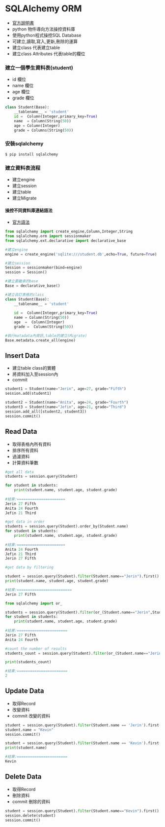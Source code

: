 # SQLAlchemy ORM
- [官方說明書](https://docs.sqlalchemy.org/en/14/orm/quickstart.html)
- python 物件導向方法操控資料庫
- 使用python程式操控SQL Database
- 可建立,讀取,寫入,更新,刪除的運算
- 建立class 代表建立table
- 建立class Attributes 代表table的欄位

### 建立一個學生資料表(student)
- id 欄位
- name 欄位
- age 欄位
- grade 欄位

```python
class Student(Base):
	__tablename__ = 'student'
	id =  Column(Integer,primary_key=True)
	name  = Column(String(50))
	age = Column(Integer)
	grade = Columns(String(50))
```

### 安裝sqlalchemy

```python
$ pip install sqlalchemy
```

### 建立資料表流程
- 建立engine
- 建立session
- 建立table
- 建立Migrate

#### 操控不同資料庫連結語法
- [官方語法](https://docs.sqlalchemy.org/en/14/core/engines.html#backend-specific-urls)

```python
from sqlalchemy import create_engine,Column,Integer,String
from sqlalchemy.orm import sessionmaker
from sqlalchemy.ext.declarative import declarative_base

#建立engine
engine = create_engine('sqlite:///student.db',echo=True, future=True)

#建立session
Session = sessionmaker(bind=engine)
session = Session()

#建立要繼承的base
Base = declarative_base()

#建立自訂表格的class
class Student(Base):
    __tablename__ = 'student'
    
    id =  Column(Integer,primary_key=True)
    name = Column(String(50))
    age  =  Column(Integer)
    grade =  Column(String(50))

#執行matadata內資訊,table的建立(Migrate)
Base.metadata.create_all(engine)

```

## Insert Data
- 建立table class的實體
- 將資料加入至session內
- commit

```python
student1 = Student(name="Jerin", age=27, grade="Fifth")
session.add(student1)

student2 = Student(name="Anita", age=24, grade="Fourth")
student3 = Student(name="Jefin", age=21, grade="Third")
session.add_all([student2, student3])
session.commit()
```

## Read Data
- 取得表格內所有資料
- 排序所有資料
- 過濾資料
- 計算資料筆數

```python
#get all data
students = session.query(Student)

for student in students:
    print(student.name, student.age, student.grade)
    
#結果:======================
Jerin 27 Fifth
Anita 24 Fourth
Jefin 21 Third

#get data in order
students = session.query(Student).order_by(Student.name)
for student in students:
    print(student.name, student.age, student.grade)
    
#結果:======================
Anita 24 Fourth
Jefin 21 Third
Jerin 27 Fifth

#get data by filtering

student = session.query(Student).filter(Student.name=="Jerin").first()
print(student.name, student.age, student.grade)

#結果:=========================
Jerin 27 Fifth

from sqlalchemy import or_

students = session.query(Student).filter(or_(Student.name=="Jerin",Student.name=="Anita"))
for student in students:
    print(student.name, student.age, student.grade)
    
#結果:=======================
Jerin 27 Fifth
Anita 24 Fourth

#count the number of results
students_count = session.query(Student).filter(or_(Student.name=="Jerin",Student.name=="Anita")).count()

print(students_count)

#結果:=======================
2

```

## Update Data
- 取得Record
- 改變資料
- commit 改變的資料

```python
student = session.query(Student).filter(Student.name == 'Jerin').first()
student.name = "Kevin"
session.commit()

student = session.query(Student).filter(Student.name == 'Kevin').first()
print(student.name)

#結果:=======================
Kevin
```

## Delete Data
- 取得Record
- 刪除資料
- commit 刪除的資料

```python
student = session.query(Student).filter(Student.name=="Kevin").first()
session.delete(student)
session.commit()
```
